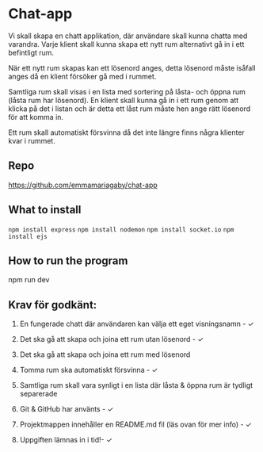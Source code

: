 # Chat-app

Vi skall skapa en chatt applikation, där användare skall kunna chatta med varandra. Varje klient skall kunna skapa ett nytt rum alternativt gå in i ett befintligt rum.

När ett nytt rum skapas kan ett lösenord anges, detta lösenord måste isåfall anges då en klient försöker gå med i rummet.

Samtliga rum skall visas i en lista med sortering på låsta- och öppna rum (låsta rum har lösenord). En klient skall kunna gå in i ett rum genom att klicka på det i listan och är detta ett låst rum måste hen ange rätt lösenord för att komma in.

Ett rum skall automatiskt försvinna då det inte längre finns några klienter kvar i rummet.

## Repo

https://github.com/emmamariagaby/chat-app

## What to install

```npm install express```
```npm install nodemon```
```npm install socket.io```
```npm install ejs```

## How to run the program

npm run dev

## Krav för godkänt:

1. En fungerade chatt där användaren kan välja ett eget visningsnamn - ✓

2. Det ska gå att skapa och joina ett rum utan lösenord - ✓

3. Det ska gå att skapa och joina ett rum med lösenord

3. Tomma rum ska automatiskt försvinna - ✓

4. Samtliga rum skall vara synligt i en lista där låsta & öppna rum är tydligt separerade

5. Git & GitHub har använts - ✓

6. Projektmappen innehåller en README.md fil (läs ovan för mer info) - ✓

7. Uppgiften lämnas in i tid!- ✓
